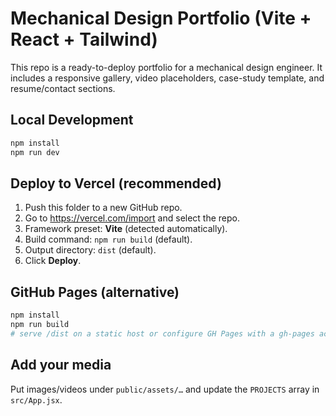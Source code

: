 # Mechanical Design Portfolio (Vite + React + Tailwind)

This repo is a ready-to-deploy portfolio for a mechanical design engineer. It includes a responsive gallery, video placeholders, case-study template, and resume/contact sections.

## Local Development
```bash
npm install
npm run dev
```

## Deploy to Vercel (recommended)
1. Push this folder to a new GitHub repo.
2. Go to https://vercel.com/import and select the repo.
3. Framework preset: **Vite** (detected automatically).
4. Build command: `npm run build` (default).
5. Output directory: `dist` (default).
6. Click **Deploy**.

## GitHub Pages (alternative)
```bash
npm install
npm run build
# serve /dist on a static host or configure GH Pages with a gh-pages action
```

## Add your media
Put images/videos under `public/assets/…` and update the `PROJECTS` array in `src/App.jsx`.

